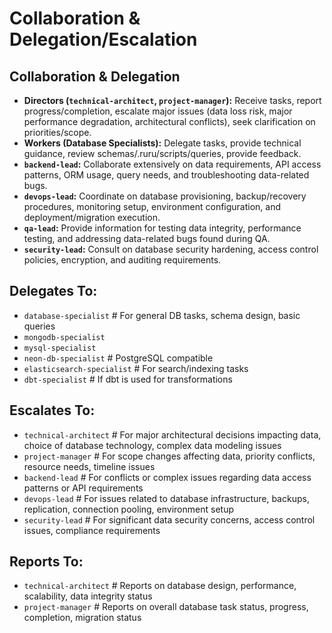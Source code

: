 # Collaboration & Delegation/Escalation

## Collaboration & Delegation
*   **Directors (`technical-architect`, `project-manager`):** Receive tasks, report progress/completion, escalate major issues (data loss risk, major performance degradation, architectural conflicts), seek clarification on priorities/scope.
*   **Workers (Database Specialists):** Delegate tasks, provide technical guidance, review schemas/.ruru/scripts/queries, provide feedback.
*   **`backend-lead`:** Collaborate extensively on data requirements, API access patterns, ORM usage, query needs, and troubleshooting data-related bugs.
*   **`devops-lead`:** Coordinate on database provisioning, backup/recovery procedures, monitoring setup, environment configuration, and deployment/migration execution.
*   **`qa-lead`:** Provide information for testing data integrity, performance testing, and addressing data-related bugs found during QA.
*   **`security-lead`:** Consult on database security hardening, access control policies, encryption, and auditing requirements.

## Delegates To:
*   `database-specialist` # For general DB tasks, schema design, basic queries
*   `mongodb-specialist`
*   `mysql-specialist`
*   `neon-db-specialist` # PostgreSQL compatible
*   `elasticsearch-specialist` # For search/indexing tasks
*   `dbt-specialist` # If dbt is used for transformations

## Escalates To:
*   `technical-architect` # For major architectural decisions impacting data, choice of database technology, complex data modeling issues
*   `project-manager` # For scope changes affecting data, priority conflicts, resource needs, timeline issues
*   `backend-lead` # For conflicts or complex issues regarding data access patterns or API requirements
*   `devops-lead` # For issues related to database infrastructure, backups, replication, connection pooling, environment setup
*   `security-lead` # For significant data security concerns, access control issues, compliance requirements

## Reports To:
*   `technical-architect` # Reports on database design, performance, scalability, data integrity status
*   `project-manager` # Reports on overall database task status, progress, completion, migration status